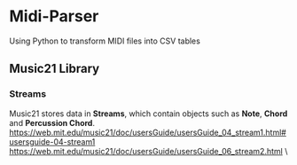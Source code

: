 # Midi-Parser
Using Python to transform MIDI files into CSV tables


## Music21 Library

### Streams
Music21 stores data in **Streams**, which contain objects such as **Note**, **Chord** and **Percussion Chord**.
\
https://web.mit.edu/music21/doc/usersGuide/usersGuide_04_stream1.html#usersguide-04-stream1
https://web.mit.edu/music21/doc/usersGuide/usersGuide_06_stream2.html
\
